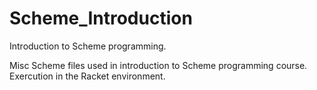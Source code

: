 # Scheme_Introduction
Introduction to Scheme programming.

Misc Scheme files used in introduction to Scheme programming course.
Exercution in the Racket environment.
